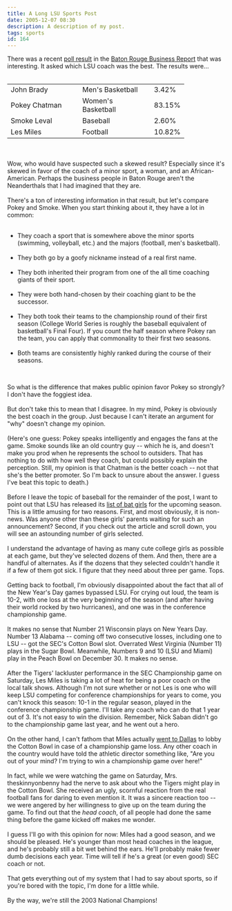 ```yaml
---
title: A Long LSU Sports Post
date: 2005-12-07 08:30
description: A description of my post.
tags: sports
id: 164
---
```

There was a recent <a href="http://www.businessreport.com/pollResults.cfm?cateid=19" target="_blank">poll result</a> in the <a href="http://www.businessreport.com" target="_blank">Baton Rouge Business Report</a> that was interesting.  It asked which LSU coach was the best.  The results were...<br />
<br />
<table cellpading="15"><tr><td width=150>John Brady</td><td width=150>Men's Basketball</td><td>3.42%</td></tr><tr><td>Pokey Chatman</td><td>Women's Basketball</td><td>83.15%</td></tr><tr><td>Smoke Leval</td><td>Baseball</td><td>2.60%</td></tr><tr><td>Les Miles</td><td>Football</td><td>10.82%</td></tr></table>
<span class="spanEndPreview">&nbsp;</span><br /><br />Wow, who would have suspected such a skewed result?  Especially since it's skewed in favor of the coach of a minor sport, a woman, and an African-American.  Perhaps the business people in Baton Rouge aren't the Neanderthals that I had imagined that they are.<br />
<br />
There's a ton of interesting information in that result, but let's compare Pokey and Smoke.  When you start thinking about it, they have a lot in common:<br />
<br />
<ul><li>They coach a sport that is somewhere above the minor sports (swimming, volleyball, etc.) and the majors (football, men's basketball).<br />
<br />
</li><li>They both go by a goofy nickname instead of a real first name.<br />
<br />
</li><li>They both inherited their program from one of the all time coaching giants of their sport.<br />
<br />
</li><li>They were both hand-chosen by their coaching giant to be the successor.<br />
<br />
</li><li>They both took their teams to the championship round of their first season (College World Series is roughly the baseball equivalent of basketball's Final Four).  If you count the half season where Pokey ran the team, you can apply that commonality to their first two seasons.<br />
<br />
</li><li>Both teams are consistently highly ranked during the course of their seasons.</li></ul><br />
<p>So what is the difference that makes public opinion favor Pokey so strongly?  I don't have the foggiest idea.<br />
<br />
But don't take this to mean that I disagree.  In my mind, Pokey is obviously the best coach in the group.  Just because I can't iterate an argument for "why" doesn't change my opinion.  <br />
<br />
(Here's one guess:  Pokey speaks intelligently and engages the fans at the game.  Smoke sounds like an old country guy -- which he is, and doesn't make you prod when he represents the school to outsiders.  That has nothing to do with how well they coach, but could possibly explain the perception.  Still, my opinion is that Chatman is the better coach -- not that she's the better promoter.  So I'm back to unsure about the answer.  I guess I've beat this topic to death.)<br />
<br />
Before I leave the topic of baseball for the remainder of the post, I want to point out that LSU has released its <a href="http://www.lsusports.net/ViewArticle.dbml?SPSID=27865&SPID=2173&DB_LANG=C&DB_OEM_ID=5200&ATCLID=212366" target="_blank">list of bat girls</a> for the upcoming season.  This is a little amusing for two reasons.  First, and most obviously, it is non-news.  Was anyone other than these girls' parents waiting for such an announcement?  Second, if you check out the article and scroll down, you will see an astounding number of girls selected. <br />
<br />
I understand the advantage of having as many cute college girls as possible at each game, but they've selected dozens of them.  And then, there are a handful of alternates.  As if the dozens that they selected couldn't handle it if a few of them got sick.  I figure that they need about three per game.  Tops.<br />
<br />
Getting back to football, I'm obviously disappointed about the fact that all of the New Year's Day games bypassed LSU.  For crying out loud, the team is 10-2, with one loss at the very beginning of the season (and after having their world rocked by two hurricanes), and one was in the conference championship game.<br />
<br />
It makes no sense that Number 21 Wisconsin plays on New Years Day.  Number 13 Alabama -- coming off two consecutive losses, including one to LSU -- got the SEC's Cotton Bowl slot.  Overrated West Virginia (Number 11) plays in the Sugar Bowl.  Meanwhile, Numbers 9 and 10 (LSU and Miami) play in the Peach Bowl on December 30.  It makes no sense.<br />
<br />
After the Tigers' lackluster performance in the SEC Championship game on Saturday, Les Miles is taking a lot of heat for being a poor coach on the local talk shows.  Although I'm not sure whether or not Les is one who will keep LSU competing for conference championships for years to come, you can't knock this season:  10-1 in the regular season, played in the conference championship game.  I'll take any coach who can do that 1 year out of 3.  It's not easy to win the division.  Remember, Nick Saban didn't go to the championship game last year, and he went out a hero.<br />
<br />
On the other hand, I can't fathom that Miles actually <a href="http://www.wfaa.com/sharedcontent/dws/spt/colleges/cottonbowl/stories/120305dnspocotton.1c951582.html" target="_blank">went to Dallas</a> to lobby the Cotton Bowl in case of a championship game loss.  Any other coach in the country would have told the athletic director something like, "Are you out of your mind?  I'm trying to win a championship game over here!"<br />
<br />
In fact, while we were watching the game on Saturday, Mrs. theskinnyonbenny had the nerve to ask about who the Tigers might play in the Cotton Bowl.  She received an ugly, scornful reaction from the real football fans for daring to even mention it.  It was a sincere reaction too -- we were angered by her willingness to give up on the team during the game.  To find out that the <i>head coach</i>, of all people had done the same thing before the game kicked off makes me wonder.<br />
<br />
I guess I'll go with this opinion for now:  Miles had a good season, and we should be pleased.  He's younger than most head coaches in the league, and he's probably still a bit wet behind the ears.  He'll probably make fewer dumb decisions each year.  Time will tell if he's a great (or even good) SEC coach or not.<br />
<br />
That gets everything out of my system that I had to say about sports, so if you're bored with the topic, I'm done for a little while.<br />
<br />
By the way, we're still the 2003 National Champions!<br />
</p>
